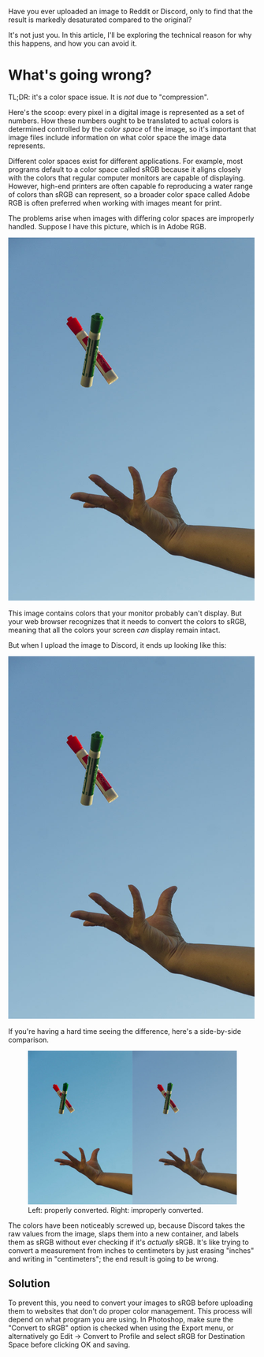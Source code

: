Have you ever uploaded an image to Reddit or Discord, only to find that the result is markedly desaturated compared to the original?

It's not just you. In this article, I'll be exploring the technical reason for why this happens, and how you can avoid it.

# What's going wrong?

TL;DR: it's a color space issue. It is *not* due to "compression".

Here's the scoop: every pixel in a digital image is represented as a set of numbers. How these numbers ought to be translated to actual colors is determined controlled by the *color space* of the image, so it's important that image files include information on what color space the image data represents.

Different color spaces exist for different applications. For example, most programs default to a color space called sRGB because it aligns closely with the colors that regular computer monitors are capable of displaying. However, high-end printers are often capable fo reproducing a water range of colors than sRGB can represent, so a broader color space called Adobe RGB is often preferred when working with images meant for print.

The problems arise when images with differing color spaces are improperly handled. Suppose I have this picture, which is in Adobe RGB.

<img style="max-width: 500px" src="adobe-rgb.jpg" alt="an example image (two markers being thrown up into the air), showing vibrant colors">

This image contains colors that your monitor probably can't display. But your web browser recognizes that it needs to convert the colors to sRGB, meaning that all the colors your screen *can* display remain intact.

But when I upload the image to Discord, it ends up looking like this:

<img style="max-width: 500px" src="srgb-bad-convert.jpg" alt="the same image, now washed out and yucky">

If you're having a hard time seeing the difference, here's a side-by-side comparison.

<figure style="max-width: 500px">
    <img src="comparison.jpg" alt="side-by-side comparison of original image and improper convert">
    <figcaption>Left: properly converted. Right: improperly converted.</figcaption>
</figure>

The colors have been noticeably screwed up, because Discord takes the raw values from the image, slaps them into a new container, and labels them as sRGB without ever checking if it's *actually* sRGB. It's like trying to convert a measurement from inches to centimeters by just erasing "inches" and writing in "centimeters"; the end result is going to be wrong.

## Solution

To prevent this, you need to convert your images to sRGB before uploading them to websites that don't do proper color management. This process will depend on what program you are using. In Photoshop, make sure the "Convert to sRGB" option is checked when using the Export menu, or alternatively go Edit &rarr; Convert to Profile and select sRGB for Destination Space before clicking OK and saving.